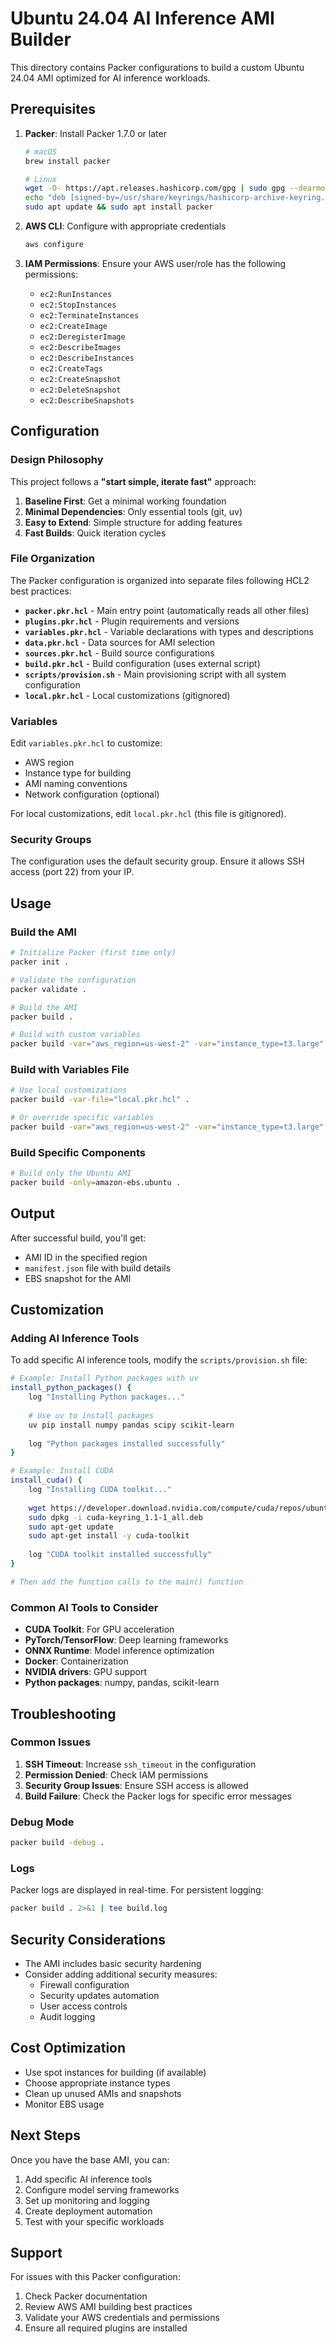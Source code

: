 # Ubuntu 24.04 AI Inference AMI Builder

This directory contains Packer configurations to build a custom Ubuntu 24.04 AMI optimized for AI inference workloads.

## Prerequisites

1. **Packer**: Install Packer 1.7.0 or later
   ```bash
   # macOS
   brew install packer
   
   # Linux
   wget -O- https://apt.releases.hashicorp.com/gpg | sudo gpg --dearmor -o /usr/share/keyrings/hashicorp-archive-keyring.gpg
   echo "deb [signed-by=/usr/share/keyrings/hashicorp-archive-keyring.gpg] https://apt.releases.hashicorp.com $(lsb_release -cs) main" | sudo tee /etc/apt/sources.list.d/hashicorp.list
   sudo apt update && sudo apt install packer
   ```

2. **AWS CLI**: Configure with appropriate credentials
   ```bash
   aws configure
   ```

3. **IAM Permissions**: Ensure your AWS user/role has the following permissions:
   - `ec2:RunInstances`
   - `ec2:StopInstances`
   - `ec2:TerminateInstances`
   - `ec2:CreateImage`
   - `ec2:DeregisterImage`
   - `ec2:DescribeImages`
   - `ec2:DescribeInstances`
   - `ec2:CreateTags`
   - `ec2:CreateSnapshot`
   - `ec2:DeleteSnapshot`
   - `ec2:DescribeSnapshots`

## Configuration

### Design Philosophy

This project follows a **"start simple, iterate fast"** approach:

1. **Baseline First**: Get a minimal working foundation
2. **Minimal Dependencies**: Only essential tools (git, uv)
3. **Easy to Extend**: Simple structure for adding features
4. **Fast Builds**: Quick iteration cycles

### File Organization

The Packer configuration is organized into separate files following HCL2 best practices:

- **`packer.pkr.hcl`** - Main entry point (automatically reads all other files)
- **`plugins.pkr.hcl`** - Plugin requirements and versions
- **`variables.pkr.hcl`** - Variable declarations with types and descriptions
- **`data.pkr.hcl`** - Data sources for AMI selection
- **`sources.pkr.hcl`** - Build source configurations
- **`build.pkr.hcl`** - Build configuration (uses external script)
- **`scripts/provision.sh`** - Main provisioning script with all system configuration
- **`local.pkr.hcl`** - Local customizations (gitignored)

### Variables

Edit `variables.pkr.hcl` to customize:
- AWS region
- Instance type for building
- AMI naming conventions
- Network configuration (optional)

For local customizations, edit `local.pkr.hcl` (this file is gitignored).

### Security Groups

The configuration uses the default security group. Ensure it allows SSH access (port 22) from your IP.

## Usage

### Build the AMI

```bash
# Initialize Packer (first time only)
packer init .

# Validate the configuration
packer validate .

# Build the AMI
packer build .

# Build with custom variables
packer build -var="aws_region=us-west-2" -var="instance_type=t3.large" .
```

### Build with Variables File

```bash
# Use local customizations
packer build -var-file="local.pkr.hcl" .

# Or override specific variables
packer build -var="aws_region=us-west-2" -var="instance_type=t3.large" .
```

### Build Specific Components

```bash
# Build only the Ubuntu AMI
packer build -only=amazon-ebs.ubuntu .
```

## Output

After successful build, you'll get:
- AMI ID in the specified region
- `manifest.json` file with build details
- EBS snapshot for the AMI

## Customization

### Adding AI Inference Tools

To add specific AI inference tools, modify the `scripts/provision.sh` file:

```bash
# Example: Install Python packages with uv
install_python_packages() {
    log "Installing Python packages..."
    
    # Use uv to install packages
    uv pip install numpy pandas scipy scikit-learn
    
    log "Python packages installed successfully"
}

# Example: Install CUDA
install_cuda() {
    log "Installing CUDA toolkit..."
    
    wget https://developer.download.nvidia.com/compute/cuda/repos/ubuntu2404/x86_64/cuda-keyring_1.1-1_all.deb
    sudo dpkg -i cuda-keyring_1.1-1_all.deb
    sudo apt-get update
    sudo apt-get install -y cuda-toolkit
    
    log "CUDA toolkit installed successfully"
}

# Then add the function calls to the main() function
```

### Common AI Tools to Consider

- **CUDA Toolkit**: For GPU acceleration
- **PyTorch/TensorFlow**: Deep learning frameworks
- **ONNX Runtime**: Model inference optimization
- **Docker**: Containerization
- **NVIDIA drivers**: GPU support
- **Python packages**: numpy, pandas, scikit-learn

## Troubleshooting

### Common Issues

1. **SSH Timeout**: Increase `ssh_timeout` in the configuration
2. **Permission Denied**: Check IAM permissions
3. **Security Group Issues**: Ensure SSH access is allowed
4. **Build Failure**: Check the Packer logs for specific error messages

### Debug Mode

```bash
packer build -debug .
```

### Logs

Packer logs are displayed in real-time. For persistent logging:
```bash
packer build . 2>&1 | tee build.log
```

## Security Considerations

- The AMI includes basic security hardening
- Consider adding additional security measures:
  - Firewall configuration
  - Security updates automation
  - User access controls
  - Audit logging

## Cost Optimization

- Use spot instances for building (if available)
- Choose appropriate instance types
- Clean up unused AMIs and snapshots
- Monitor EBS usage

## Next Steps

Once you have the base AMI, you can:
1. Add specific AI inference tools
2. Configure model serving frameworks
3. Set up monitoring and logging
4. Create deployment automation
5. Test with your specific workloads

## Support

For issues with this Packer configuration:
1. Check Packer documentation
2. Review AWS AMI building best practices
3. Validate your AWS credentials and permissions
4. Ensure all required plugins are installed
